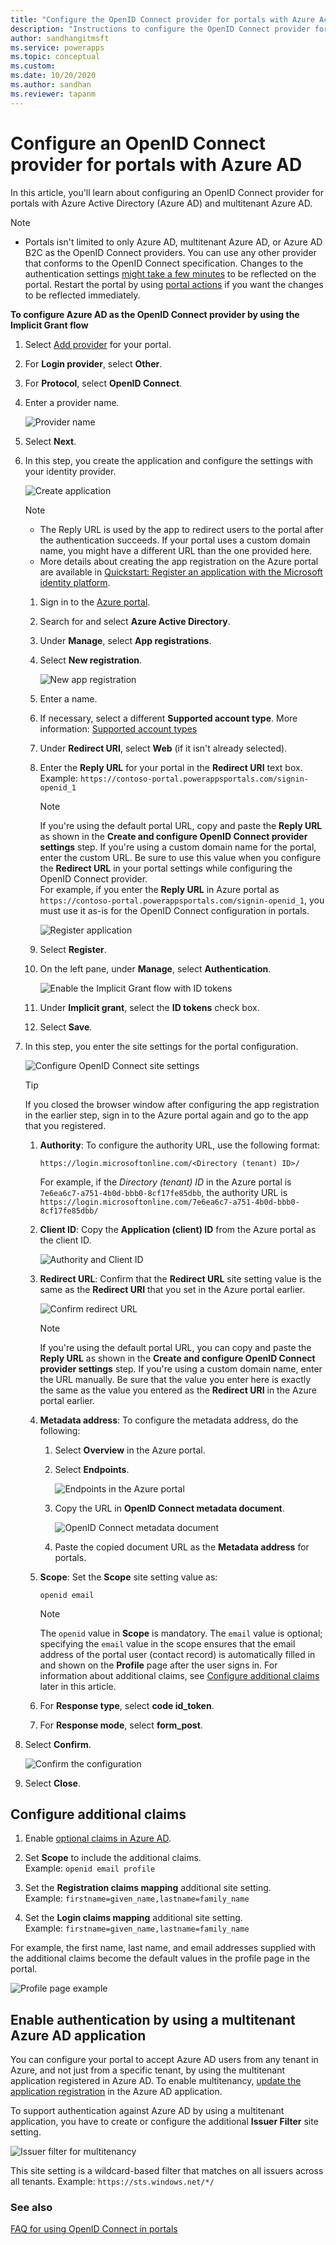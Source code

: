 ```yaml
---
title: "Configure the OpenID Connect provider for portals with Azure Active Directory using Implicit Grant flow.  | MicrosoftDocs"
description: "Instructions to configure the OpenID Connect provider for portals with Azure Active Directory using Implicit Grant flow."
author: sandhangitmsft
ms.service: powerapps
ms.topic: conceptual
ms.custom: 
ms.date: 10/20/2020
ms.author: sandhan
ms.reviewer: tapanm
---
```


# Configure an OpenID Connect provider for portals with Azure AD

In this article, you'll learn about configuring an OpenID Connect provider for portals with Azure Active Directory (Azure AD) and multitenant Azure AD.

> [!NOTE]
> - Portals isn't limited to only Azure AD, multitenant Azure AD, or Azure AD B2C as the OpenID Connect providers. You can use any other provider that conforms to the OpenID Connect specification.
> Changes to the authentication settings [might take a few minutes](../admin/clear-server-side-cache.md#caching-changes-for-portals-with-version-926x-or-later) to be reflected on the portal. Restart the portal by using [portal actions](../admin/admin-overview.md) if you want the changes to be reflected immediately.

**To configure Azure AD as the OpenID Connect provider by using the Implicit Grant flow**

1. Select [Add provider](use-simplified-authentication-configuration.md#add-configure-or-delete-an-identity-provider) for your portal.

1. For **Login provider**, select **Other**.

1. For **Protocol**, select **OpenID Connect**.

1. Enter a provider name.

    ![Provider name](media/authentication/select-other-openid.png "Provider name")

1. Select **Next**.

1. In this step, you create the application and configure the settings with your identity provider.

    ![Create application](media/authentication/step-1-openid.png "Create application")

    > [!NOTE]
    > - The Reply URL is used by the app to redirect users to the portal after the authentication succeeds. If your portal uses a custom domain name, you might have a different URL than the one provided here.
    > - More details about creating the app registration on the Azure portal are available in [Quickstart: Register an application with the Microsoft identity platform](https://docs.microsoft.com/azure/active-directory/develop/quickstart-register-app).

    1. Sign in to the [Azure portal](https://portal.azure.com).

    1. Search for and select **Azure Active Directory**.

    1. Under **Manage**, select **App registrations**.

    1. Select **New registration**.

        ![New app registration](media/authentication/app-registration-new.png "New app registration")

    1. Enter a name.

    1. If necessary, select a different **Supported account type**. More information: [Supported account types](https://docs.microsoft.com/azure/active-directory/develop/quickstart-register-app)

    1. Under **Redirect URI**, select **Web** (if it isn't already selected).

    1. Enter the **Reply URL** for your portal in the **Redirect URI** text box. <br> Example: `https://contoso-portal.powerappsportals.com/signin-openid_1`

        > [!NOTE]
        > If you're using the default portal URL, copy and paste the **Reply URL** as shown in the **Create and configure OpenID Connect provider settings** step. If you're using a custom domain name for the portal, enter the custom URL. Be sure to use this value when you configure the **Redirect URL** in your portal settings while configuring the OpenID Connect provider. <br> For example, if you enter the **Reply URL** in Azure portal as `https://contoso-portal.powerappsportals.com/signin-openid_1`, you must use it as-is for the OpenID Connect configuration in portals.

        ![Register application](media/authentication/register-application.png "Register application")

    1. Select **Register**.

    1. On the left pane, under **Manage**, select **Authentication**.

        ![Enable the Implicit Grant flow with ID tokens](media/authentication/id-tokens-openid.png "Enable the Implicit Grant flow with ID tokens")

    1. Under **Implicit grant**, select the **ID tokens** check box.

    1. Select **Save**.

1. In this step, you enter the site settings for the portal configuration.

    ![Configure OpenID Connect site settings](media/authentication/openid-site-settings-1.png "Configure OpenID Connect site settings")

    > [!TIP]
    > If you closed the browser window after configuring the app registration in the earlier step, sign in to the Azure portal again and go to the app that you registered.

    1. **Authority**: To configure the authority URL, use the following format:

        `https://login.microsoftonline.com/<Directory (tenant) ID>/`

        For example, if the *Directory (tenant) ID* in the Azure portal is `7e6ea6c7-a751-4b0d-bbb0-8cf17fe85dbb`, the authority URL is `https://login.microsoftonline.com/7e6ea6c7-a751-4b0d-bbb0-8cf17fe85dbb/`

    1. **Client ID**: Copy the **Application (client) ID** from the Azure portal as the client ID.

        ![Authority and Client ID](media/authentication/authority-client-id.png "Authority and Client ID")

    1. **Redirect URL**: Confirm that the **Redirect URL** site setting value is the same as the **Redirect URI** that you set in the Azure portal earlier.

        ![Confirm redirect URL](media/authentication/redirect-uri-azure-power-apps.png "Confirm redirect URL")

        > [!NOTE]
        > If you're using the default portal URL, you can copy and paste the **Reply URL** as shown in the **Create and configure OpenID Connect provider settings** step. If you're using a custom domain name, enter the URL manually. Be sure that the value you enter here is exactly the same as the value you entered as the **Redirect URI** in the Azure portal earlier.

    1. **Metadata address**: To configure the metadata address, do the following:

        1. Select **Overview** in the Azure portal.

        1. Select **Endpoints**.

           ![Endpoints in the Azure portal](media/authentication/endpoints.png "Endpoints in the Azure portal")

        1. Copy the URL in **OpenID Connect metadata document**.

            ![OpenID Connect metadata document](media/authentication/openid-connect-metadata-document.png "OpenID Connect metadata document")

        1. Paste the copied document URL as the **Metadata address** for portals.<!--note from editor: Will the reader know where/how to do this?-->

    1. **Scope**: Set the **Scope** site setting value as:

        `openid email`

        > [!NOTE]
        > The `openid` value in **Scope** is mandatory. The `email` value is optional; specifying the `email` value in the scope ensures that the email address of the portal user (contact record) is automatically filled in and shown on the **Profile** page after the user signs in. For information about additional claims, see [Configure additional claims](#configure-additional-claims) later in this article.

    1. For **Response type**, select **code id_token**.

    1. For **Response mode**, select **form_post**.

1. Select **Confirm**.

    ![Confirm the configuration](media/authentication/confirm-config.png "Confirm the configuration")

1. Select **Close**.

## Configure additional claims

1. Enable [optional claims in Azure AD](https://docs.microsoft.com/azure/active-directory/develop/active-directory-optional-claims#configuring-directory-extension-optional-claims).

1. Set **Scope** to include the additional claims.
    <br> Example: `openid email profile`

1. Set the **Registration claims mapping** additional site setting.
    <br> Example: `firstname=given_name,lastname=family_name`

1. Set the **Login claims mapping** additional site setting.
    <br> Example: `firstname=given_name,lastname=family_name`

For example, the first name, last name, and email addresses supplied with the additional claims become the default values in the profile page in the portal.

![Profile page example](media/authentication/profile-page.png "Profile page example")

<a name="enable-authentication-using-a-multi-tenant-azure-active-directory-application"></a>
## Enable authentication by using a multitenant Azure AD application

You can configure your portal to accept Azure AD users from any tenant in Azure, and not just from a specific tenant, by using the multitenant application registered in Azure AD. To enable multitenancy, [update the application registration](https://docs.microsoft.com/azure/active-directory/develop/howto-convert-app-to-be-multi-tenant#update-registration-to-be-multi-tenant) in the Azure AD application.

To support authentication against Azure AD by using a multitenant application, you have to create or configure the additional **Issuer Filter** site setting.

![Issuer filter for multitenancy](media/authentication/issuer-filter-multi-tenant.png "Issuer filter for multitenancy")

This site setting is a wildcard-based filter that matches on all issuers across all tenants. Example: `https://sts.windows.net/*/`

### See also

[FAQ for using OpenID Connect in portals](configure-openid-faqs.md)
